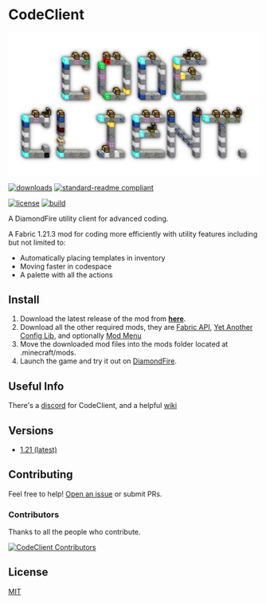 # CodeClient

![CodeClient Banner](CodeClientBanner.png)

[![downloads](https://img.shields.io/github/downloads/DFOnline/CodeClient/total?color=6fc75b&style=for-the-badge)](https://github.com/DFOnline/CodeClient/releases/latest)
[![standard-readme compliant](https://img.shields.io/badge/readme%20style-standard-6fc75b.svg?style=for-the-badge)](https://github.com/RichardLitt/standard-readme)

[![license](https://img.shields.io/github/license/DFOnline/CodeClient?&color=850e05)](../LICENSE)
[![build](https://img.shields.io/github/actions/workflow/status/DFOnline/CodeClient/build.yml?color=508f42)](https://github.com/DFOnline/CodeClient/releases/latest)

A DiamondFire utility client for advanced coding.

A Fabric 1.21.3 mod for coding more efficiently with utility features including but not limited to:
* Automatically placing templates in inventory
* Moving faster in codespace
* A palette with all the actions

## Install
1. Download the latest release of the mod from **[here](https://github.com/DFOnline/CodeClient/releases/latest)**.
2. Download all the other required mods, they are [Fabric API](https://modrinth.com/mod/fabric-api), [Yet Another Config Lib](https://modrinth.com/mod/yacl), and optionally [Mod Menu](https://modrinth.com/mod/modmenu)
3. Move the downloaded mod files into the mods folder located at .minecraft/mods.
4. Launch the game and try it out on [DiamondFire](https://mcdiamondfire.com/).

## Useful Info
There's a [discord](https://discord.gg/NqU6XnyVPA) for CodeClient, and a helpful [wiki](https://github.com/DFOnline/CodeClient/wiki)

## Versions

* [1.21 (latest)](https://github.com/DFOnline/CodeClient/releases/latest)

## Contributing

Feel free to help! [Open an issue](https://github.com/DFOnline/CodeClient/issues/new) or submit PRs.

### Contributors
Thanks to all the people who contribute.

<a href="https://github.com/DFOnline/CodeClient/graphs/contributors">
<img src="https://contrib.rocks/image?repo=DFOnline/CodeClient" alt="CodeClient Contributors" />
</a>

## License
[MIT](../LICENSE)
